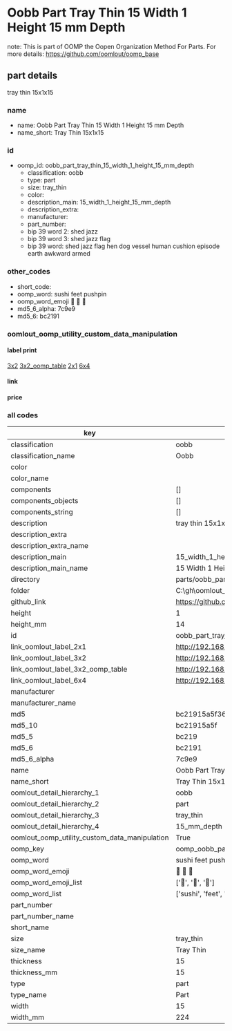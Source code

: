 # Oobb Part Tray Thin 15 Width 1 Height 15 mm Depth  

note: This is part of OOMP the Oopen Organization Method For Parts. For more details: https://github.com/oomlout/oomp_base

##  part details
  



tray thin 15x1x15



### name
* name: Oobb Part Tray Thin 15 Width 1 Height 15 mm Depth
* name_short: Tray Thin 15x1x15 
### id
* oomp_id: oobb_part_tray_thin_15_width_1_height_15_mm_depth
  * classification: oobb
  * type: part
  * size: tray_thin
  * color: 
  * description_main: 15_width_1_height_15_mm_depth
  * description_extra: 
  * manufacturer: 
  * part_number: 
  * bip 39 word 2: shed jazz
  * bip 39 word 3: shed jazz flag
  * bip 39 word: shed jazz flag hen dog vessel human cushion episode earth awkward armed

### other_codes
* short_code: 
* oomp_word: sushi feet pushpin
* oomp_word_emoji :sushi: :feet: :pushpin:
* md5_6_alpha: 7c9e9
* md5_6: bc2191






### oomlout_oomp_utility_custom_data_manipulation
#### label print
[3x2](http://192.168.1.245:1112/?label=oomp%207c9e9)
[3x2_oomp_table](http://192.168.1.108:1112/?label=oomp%207c9e9)
[2x1](http://192.168.1.242:1112/?label=oomp%207c9e9)
[6x4](http://192.168.1.55:1112/?label=oomp%207c9e9)    

#### link

                              

#### price







### all codes 
| key | value |  
| --- | --- |  
| classification | oobb |  
| classification_name | Oobb |  
| color |  |  
| color_name |  |  
| components | [] |  
| components_objects | [] |  
| components_string | [] |  
| description | tray thin 15x1x15 |  
| description_extra |  |  
| description_extra_name |  |  
| description_main | 15_width_1_height_15_mm_depth |  
| description_main_name | 15 Width 1 Height 15 mm Depth |  
| directory | parts/oobb_part_tray_thin_15_width_1_height_15_mm_depth |  
| folder | C:\gh\oomlout_oobb_version_4_generated_parts\things\oobb_part_tray_thin_15_width_1_height_15_mm_depth |  
| github_link | https://github.com/oomlout/oomlout_oomp_part_src/tree/main/parts/oobb_part_tray_thin_15_width_1_height_15_mm_depth |  
| height | 1 |  
| height_mm | 14 |  
| id | oobb_part_tray_thin_15_width_1_height_15_mm_depth |  
| link_oomlout_label_2x1 | http://192.168.1.242:1112/?label=oomp%207c9e9 |  
| link_oomlout_label_3x2 | http://192.168.1.245:1112/?label=oomp%207c9e9 |  
| link_oomlout_label_3x2_oomp_table | http://192.168.1.108:1112/?label=oomp%207c9e9 |  
| link_oomlout_label_6x4 | http://192.168.1.55:1112/?label=oomp%207c9e9 |  
| manufacturer |  |  
| manufacturer_name |  |  
| md5 | bc21915a5f366ddbcc2046b2b05dde2a |  
| md5_10 | bc21915a5f |  
| md5_5 | bc219 |  
| md5_6 | bc2191 |  
| md5_6_alpha | 7c9e9 |  
| name | Oobb Part Tray Thin 15 Width 1 Height 15 mm Depth |  
| name_short | Tray Thin 15x1x15  |  
| oomlout_detail_hierarchy_1 | oobb |  
| oomlout_detail_hierarchy_2 | part |  
| oomlout_detail_hierarchy_3 | tray_thin |  
| oomlout_detail_hierarchy_4 | 15_mm_depth |  
| oomlout_oomp_utility_custom_data_manipulation | True |  
| oomp_key | oomp_oobb_part_tray_thin_15_width_1_height_15_mm_depth |  
| oomp_word | sushi feet pushpin |  
| oomp_word_emoji | :sushi: :feet: :pushpin: |  
| oomp_word_emoji_list | [':sushi:', ':feet:', ':pushpin:'] |  
| oomp_word_list | ['sushi', 'feet', 'pushpin'] |  
| part_number |  |  
| part_number_name |  |  
| short_name |  |  
| size | tray_thin |  
| size_name | Tray Thin |  
| thickness | 15 |  
| thickness_mm | 15 |  
| type | part |  
| type_name | Part |  
| width | 15 |  
| width_mm | 224 |  
